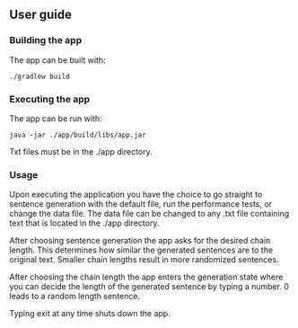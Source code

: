 ## User guide

### Building the app

The app can be built with:

    ./gradlew build

### Executing the app

The app can be run with:

    java -jar ./app/build/libs/app.jar

Txt files must be in the ./app directory.

### Usage

Upon executing the application you have the choice to go straight to sentence generation with the default file, run the performance tests, or change the data file. The data file can be changed to any .txt file containing text that is located in the ./app directory.

After choosing sentence generation the app asks for the desired chain length.
This determines how similar the generated sentences are to the original text. Smaller chain lengths result in more randomized sentences.

After choosing the chain length the app enters the generation state where you can decide the length of the generated sentence by typing a number. 0 leads to a random length sentence.

Typing exit at any time shuts down the app.